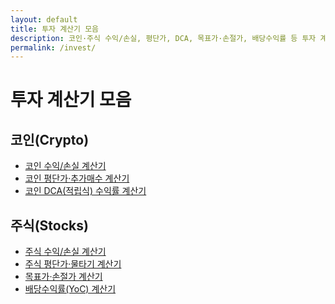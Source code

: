 ```yaml
---
layout: default
title: 투자 계산기 모음
description: 코인·주식 수익/손실, 평단가, DCA, 목표가·손절가, 배당수익률 등 투자 계산기.
permalink: /invest/
---
```


# 투자 계산기 모음

## 코인(Crypto)
<ul>
  <li><a href="/invest/crypto/pnl/">코인 수익/손실 계산기</a></li>
  <li><a href="/invest/crypto/avg-cost/">코인 평단가·추가매수 계산기</a></li>
  <li><a href="/invest/crypto/dca/">코인 DCA(적립식) 수익률 계산기</a></li>
</ul>

## 주식(Stocks)
<ul>
  <li><a href="/invest/stocks/pnl/">주식 수익/손실 계산기</a></li>
  <li><a href="/invest/stocks/avg-cost/">주식 평단가·물타기 계산기</a></li>
  <li><a href="/invest/stocks/targets/">목표가·손절가 계산기</a></li>
  <li><a href="/invest/stocks/dividend-yield/">배당수익률(YoC) 계산기</a></li>
</ul>
<br><br><br>

<div class="ad-box">
  <ins class="adsbygoogle"
       style="display:block"
       data-ad-client="ca-pub-3758454239921831"
       data-ad-slot="1398373115"
       data-ad-format="auto"
       data-full-width-responsive="true"></ins>
  <script>
       (adsbygoogle = window.adsbygoogle || []).push({});
  </script>
</div>
<script type="application/ld+json">
{
  "@context":"https://schema.org",
  "@type":"BreadcrumbList",
  "itemListElement":[
    {"@type":"ListItem","position":1,"name":"투자 계산기 모음","item":"https://calculator.khaistory.com/invest/"}
  ]
}
</script>

<script type="application/ld+json">
{
  "@context":"https://schema.org",
  "@type":"FAQPage",
  "mainEntity":[
    {"@type":"Question","name":"수수료와 세금은 반영되나요?","acceptedAnswer":{"@type":"Answer","text":"각 계산기에서 수수료/세율 입력칸을 제공하며, 미입력 시 기본값 또는 0%로 계산합니다."}},
    {"@type":"Question","name":"DCA 계산기의 가격 입력은 어떻게 하나요?","acceptedAnswer":{"@type":"Answer","text":"개월 수와 동일한 개수의 가격을 쉼표로 입력합니다. 비우면 모든 달에 현재가를 적용해 근사 계산합니다."}}
  ]
}
</script>


